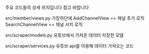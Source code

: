 주요 코드들의 상세 위치입니다 참고 바랍니다


src/member/views.py
가장하단에
AddChannelView == 채널 추가 로직
SearchChannelView == 채널 서치 로직


src/scraper/models.py
유튜브에서 가져온 데이터 저장한 모델


src/scraper/services.py
유튜브 api를 이용해 데이터 가져오는 코드
